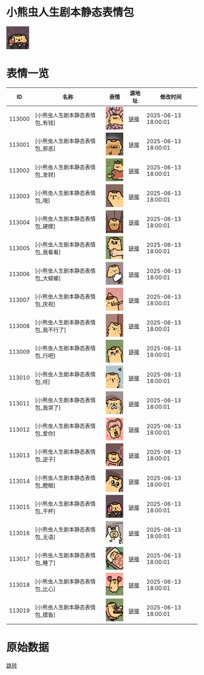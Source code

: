 # 小熊虫人生剧本静态表情包

<img src="./cover.png" height="60" alt="cover" />

# 表情一览

|ID|名称|表情|源地址|修改时间|
|----|----|----|----|----|
|113000|[小熊虫人生剧本静态表情包_有钱]|<img src="./pic/113000_%5B小熊虫人生剧本静态表情包_有钱%5D.png" height="60" alt="有钱"/>|[链接](https://i0.hdslb.com/bfs/garb/db251548ce8f07a89b3afb6aaf5dc129e8d92c96.png)|2025-06-13 18:00:01|
|113001|[小熊虫人生剧本静态表情包_邪恶]|<img src="./pic/113001_%5B小熊虫人生剧本静态表情包_邪恶%5D.png" height="60" alt="邪恶"/>|[链接](https://i0.hdslb.com/bfs/garb/601b3026f07c88f56bc9bc9567d299cbf1eb24f9.png)|2025-06-13 18:00:01|
|113002|[小熊虫人生剧本静态表情包_发财]|<img src="./pic/113002_%5B小熊虫人生剧本静态表情包_发财%5D.png" height="60" alt="发财"/>|[链接](https://i0.hdslb.com/bfs/garb/9415ccc090962c6c65cd2ab18463cd037113af3b.png)|2025-06-13 18:00:01|
|113003|[小熊虫人生剧本静态表情包_哦]|<img src="./pic/113003_%5B小熊虫人生剧本静态表情包_哦%5D.png" height="60" alt="哦"/>|[链接](https://i0.hdslb.com/bfs/garb/3e9977aedab2fad71d878dadfe0d21fe02020f4c.png)|2025-06-13 18:00:01|
|113004|[小熊虫人生剧本静态表情包_硬撑]|<img src="./pic/113004_%5B小熊虫人生剧本静态表情包_硬撑%5D.png" height="60" alt="硬撑"/>|[链接](https://i0.hdslb.com/bfs/garb/2eb08b69729cc06f3e089bcdd32240608e66237e.png)|2025-06-13 18:00:01|
|113005|[小熊虫人生剧本静态表情包_我看看]|<img src="./pic/113005_%5B小熊虫人生剧本静态表情包_我看看%5D.png" height="60" alt="我看看"/>|[链接](https://i0.hdslb.com/bfs/garb/1a63cee79acc0d8f19e5f7812c885f8e2bcdbe2c.png)|2025-06-13 18:00:01|
|113006|[小熊虫人生剧本静态表情包_大蟑螂]|<img src="./pic/113006_%5B小熊虫人生剧本静态表情包_大蟑螂%5D.png" height="60" alt="大蟑螂"/>|[链接](https://i0.hdslb.com/bfs/garb/5e911c6b937c26b6b12a79d426d7a6ea28d1ed8e.png)|2025-06-13 18:00:01|
|113007|[小熊虫人生剧本静态表情包_庆祝]|<img src="./pic/113007_%5B小熊虫人生剧本静态表情包_庆祝%5D.png" height="60" alt="庆祝"/>|[链接](https://i0.hdslb.com/bfs/garb/63277dbbe405c68601121745bd912ffb2841527d.png)|2025-06-13 18:00:01|
|113008|[小熊虫人生剧本静态表情包_我不行了]|<img src="./pic/113008_%5B小熊虫人生剧本静态表情包_我不行了%5D.png" height="60" alt="我不行了"/>|[链接](https://i0.hdslb.com/bfs/garb/2e36527f569be97907f27340e8e8e055d26a0575.png)|2025-06-13 18:00:01|
|113009|[小熊虫人生剧本静态表情包_行吧]|<img src="./pic/113009_%5B小熊虫人生剧本静态表情包_行吧%5D.png" height="60" alt="行吧"/>|[链接](https://i0.hdslb.com/bfs/garb/b2b4599cced31ff4746f3c4a2c76528ac4075b97.png)|2025-06-13 18:00:01|
|113010|[小熊虫人生剧本静态表情包_呸]|<img src="./pic/113010_%5B小熊虫人生剧本静态表情包_呸%5D.png" height="60" alt="呸"/>|[链接](https://i0.hdslb.com/bfs/garb/4d75cce5d1b514c317cff9b463a88d36461b588f.png)|2025-06-13 18:00:01|
|113011|[小熊虫人生剧本静态表情包_我哭了]|<img src="./pic/113011_%5B小熊虫人生剧本静态表情包_我哭了%5D.png" height="60" alt="我哭了"/>|[链接](https://i0.hdslb.com/bfs/garb/9c56c3fa7ec9792c11ad0458d9addcc8ef2a136b.png)|2025-06-13 18:00:01|
|113012|[小熊虫人生剧本静态表情包_爱你]|<img src="./pic/113012_%5B小熊虫人生剧本静态表情包_爱你%5D.png" height="60" alt="爱你"/>|[链接](https://i0.hdslb.com/bfs/garb/0ed3d0b85e018e23ae115418e5c4c0055311a4fc.png)|2025-06-13 18:00:01|
|113013|[小熊虫人生剧本静态表情包_逆子]|<img src="./pic/113013_%5B小熊虫人生剧本静态表情包_逆子%5D.png" height="60" alt="逆子"/>|[链接](https://i0.hdslb.com/bfs/garb/36080a0f97eb28374031b343eec6530934a9c121.png)|2025-06-13 18:00:01|
|113014|[小熊虫人生剧本静态表情包_瞪眼]|<img src="./pic/113014_%5B小熊虫人生剧本静态表情包_瞪眼%5D.png" height="60" alt="瞪眼"/>|[链接](https://i0.hdslb.com/bfs/garb/3d2094736a91583597deb416137409715620fe24.png)|2025-06-13 18:00:01|
|113015|[小熊虫人生剧本静态表情包_干杯]|<img src="./pic/113015_%5B小熊虫人生剧本静态表情包_干杯%5D.png" height="60" alt="干杯"/>|[链接](https://i0.hdslb.com/bfs/garb/f1ca857a789ad9f552e02bb385666bcb6058c0cb.png)|2025-06-13 18:00:01|
|113016|[小熊虫人生剧本静态表情包_无语]|<img src="./pic/113016_%5B小熊虫人生剧本静态表情包_无语%5D.png" height="60" alt="无语"/>|[链接](https://i0.hdslb.com/bfs/garb/44265695d61197a26bef6b22076a5d8d3e3aa412.png)|2025-06-13 18:00:01|
|113017|[小熊虫人生剧本静态表情包_睡了]|<img src="./pic/113017_%5B小熊虫人生剧本静态表情包_睡了%5D.png" height="60" alt="睡了"/>|[链接](https://i0.hdslb.com/bfs/garb/8d83373bfb3d6d5bbd5fd742357260c1c944ea49.png)|2025-06-13 18:00:01|
|113018|[小熊虫人生剧本静态表情包_比心]|<img src="./pic/113018_%5B小熊虫人生剧本静态表情包_比心%5D.png" height="60" alt="比心"/>|[链接](https://i0.hdslb.com/bfs/garb/8297d404237c53e7d573988553034c767c366416.png)|2025-06-13 18:00:01|
|113019|[小熊虫人生剧本静态表情包_摸鱼]|<img src="./pic/113019_%5B小熊虫人生剧本静态表情包_摸鱼%5D.png" height="60" alt="摸鱼"/>|[链接](https://i0.hdslb.com/bfs/garb/416686977bad70d93182d3878ae05c60e7530ee7.png)|2025-06-13 18:00:01|

# 原始数据

[跳转](./raw.json)

